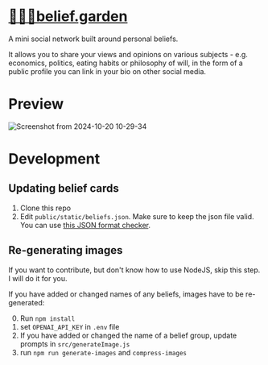 # [🧘🏻‍♂️belief.garden](https://belief.garden)

A mini social network built around personal beliefs.

It allows you to share your views and opinions on various subjects - e.g. economics, politics, eating habits or philosophy of will, in the form of a public profile you can link in your bio on other social media.

# Preview

![Screenshot from 2024-10-20 10-29-34](https://github.com/user-attachments/assets/4027dea9-f5e0-457d-9171-6c25ddba41a8)

# Development


## Updating belief cards

1. Clone this repo
2. Edit `public/static/beliefs.json`. Make sure to keep the json file valid. You can use [this JSON format checker](https://jsonlint.com/).

## Re-generating images

If you want to contribute, but don't know how to use NodeJS, skip this step. I will do it for you.

If you have added or changed names of any beliefs, images have to be re-generated:

0. Run `npm install`
1. set `OPENAI_API_KEY` in `.env` file
3. If you have added or changed the name of a belief group, update prompts in `src/generateImage.js`
4. run `npm run generate-images` and `compress-images`
